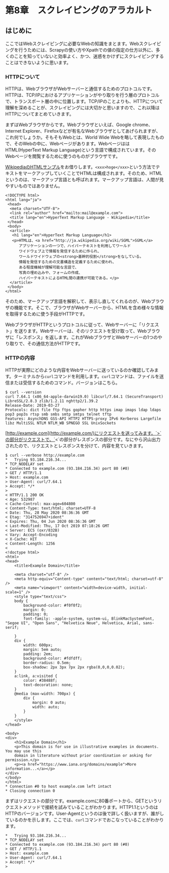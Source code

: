 # 第8章　スクレイピングのアラカルト

## はじめに

ここではWebスクレイピングに必要なWebの知識をまとます。Webスクレイピングを行うためには、Scrapyの使い方やXpathでの値の指定の仕方以外に、多くのことを知っていないと効率よく、かつ、迷惑をかけずにスクレイピングすることはできないように思います。

### HTTPについて

HTTPは、WebブラウザがWebサーバーと通信するためのプロトコルです。HTTPは、TCP/IPにおけるアプリケーションがやり取りを行う層のプロトコルで、トランスポート層の中に位置します。TCP/IPのことよりも、HTTPについて理解を深めることが、スクレイピングには大切かと思いますので、これ以降はHTTPについてまとめていきます。

まずはWebブラウザからです。Webブラウザといえば、Google chrome、Internet Explorer、Firefoxなどが有名なWebブラウザとしてあげられますが、これ何でしょうか。そもそもWebとは、World Wide Webを略して表現したもので、そのWebの中に、Webページがあります。WebページははHTML\(HyperText Markup Language\)という言語で構成されています。そのWebページを閲覧するために使うのものがブラウザです。

[WikipediaのHTMLサンプル](https://ja.wikipedia.org/wiki/HyperText_Markup_Language)をお借りします。`<xxx>hoge</xxx>`という方法でテキストをマークアップしていくことでHTMLは構成されます。そのため、HTMLというのは、マークアップ言語とも呼ばれます。マークアップ言語は、人間が見やすいものではありません。

```markup
<!DOCTYPE html>
<html lang="ja">
 <head>
  <meta charset="UTF-8">
  <link rel="author" href="mailto:mail@example.com">
  <title lang="en">HyperText Markup Language - Wikipedia</title>
 </head>
 <body>
  <article>
   <h1 lang="en">HyperText Markup Language</h1>
   <p>HTMLは、<a href="http://ja.wikipedia.org/wiki/SGML">SGML</a>
      アプリケーションの一つで、ハイパーテキストを利用してワールド
      ワイドウェブ上で情報を発信するために作られ、
      ワールドワイドウェブの<strong>基幹的役割</strong>をなしている。
      情報を発信するための文書構造を定義するために使われ、
      ある程度機械が理解可能な言語で、
      写真の埋め込みや、フォームの作成、
      ハイパーテキストによるHTML間の連携が可能である。</p>
  </article>
 </body>
</html>
```

そのため、マークアップ言語を解釈して、表示し直してくれるのが、Webブラウザの機能です。そこで、ブラウザがWebサーバーから、HTMLを含め様々な情報を取得するために使う手段がHTTPです。

WebブラウザがHTTPというプロトコルに従って、Webサーバーに「リクエスト」を送ります。Webサーバーは、そのリクエストを受け取って、Webブラウザに「レスポンス」を返します。これがWebブラウザとWebサーバーの1つのやり取りで、その通信方法がHTTPです。

### HTTPの内容

HTTPが実際にどのような内容をWebサーバーに送っているのか確認してみます。ターミナルから`curl`コマンドを利用します。`curl`コマンドは、ファイルを送信または受信するためのコマンド。バージョンはこちら。

```http
$ curl --version
curl 7.64.1 (x86_64-apple-darwin19.0) libcurl/7.64.1 (SecureTransport) LibreSSL/2.8.3 zlib/1.2.11 nghttp2/1.39.2
Release-Date: 2019-03-27
Protocols: dict file ftp ftps gopher http https imap imaps ldap ldaps pop3 pop3s rtsp smb smbs smtp smtps telnet tftp 
Features: AsynchDNS GSS-API HTTP2 HTTPS-proxy IPv6 Kerberos Largefile libz MultiSSL NTLM NTLM_WB SPNEGO SSL UnixSockets
```

[http://example.com](http://example.com/)にリクエストを送ってみます。`>`の部分がリクエストで、`<`の部分がレスポンスの部分です。なにやら沢山出力されたので、リクエストとレスポンスを分けて、内容を見ていきます。

```http
$ curl --verbose http://example.com
*   Trying 93.184.216.34...
* TCP_NODELAY set
* Connected to example.com (93.184.216.34) port 80 (#0)
> GET / HTTP/1.1
> Host: example.com
> User-Agent: curl/7.64.1
> Accept: */*
> 
< HTTP/1.1 200 OK
< Age: 532987
< Cache-Control: max-age=604800
< Content-Type: text/html; charset=UTF-8
< Date: Thu, 28 May 2020 08:36:36 GMT
< Etag: "3147526947+ident"
< Expires: Thu, 04 Jun 2020 08:36:36 GMT
< Last-Modified: Thu, 17 Oct 2019 07:18:26 GMT
< Server: ECS (oxr/832B)
< Vary: Accept-Encoding
< X-Cache: HIT
< Content-Length: 1256
< 
<!doctype html>
<html>
<head>
    <title>Example Domain</title>

    <meta charset="utf-8" />
    <meta http-equiv="Content-type" content="text/html; charset=utf-8" />
    <meta name="viewport" content="width=device-width, initial-scale=1" />
    <style type="text/css">
    body {
        background-color: #f0f0f2;
        margin: 0;
        padding: 0;
        font-family: -apple-system, system-ui, BlinkMacSystemFont, "Segoe UI", "Open Sans", "Helvetica Neue", Helvetica, Arial, sans-serif;
        
    }
    div {
        width: 600px;
        margin: 5em auto;
        padding: 2em;
        background-color: #fdfdff;
        border-radius: 0.5em;
        box-shadow: 2px 3px 7px 2px rgba(0,0,0,0.02);
    }
    a:link, a:visited {
        color: #38488f;
        text-decoration: none;
    }
    @media (max-width: 700px) {
        div {
            margin: 0 auto;
            width: auto;
        }
    }
    </style>    
</head>

<body>
<div>
    <h1>Example Domain</h1>
    <p>This domain is for use in illustrative examples in documents. You may use this
    domain in literature without prior coordination or asking for permission.</p>
    <p><a href="https://www.iana.org/domains/example">More information...</a></p>
</div>
</body>
</html>
* Connection #0 to host example.com left intact
* Closing connection 0
```

まずはリクエストの部分です。example.comに80番ポートから、GETというリクエストメソッドで接続を試みていることがわかります。HTTP1.1というのはHTTPのバージョンです。User-Agentというのは後で詳しく扱いますが、誰がしているのかを示します。ここでは、`curl`コマンドでおこなっていることがわかります。

```http
*   Trying 93.184.216.34...
* TCP_NODELAY set
* Connected to example.com (93.184.216.34) port 80 (#0)
> GET / HTTP/1.1
> Host: example.com
> User-Agent: curl/7.64.1
> Accept: */*
> 
```

